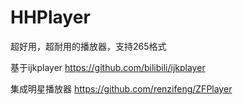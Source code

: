 # HHPlayer
超好用，超耐用的播放器，支持265格式

基于ijkplayer
https://github.com/bilibili/ijkplayer

集成明星播放器
https://github.com/renzifeng/ZFPlayer
